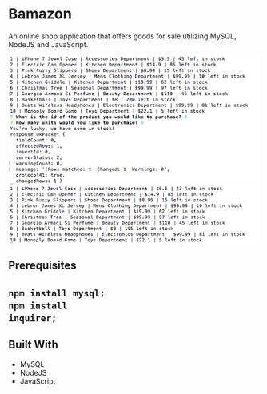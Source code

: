 # Bamazon
An online shop application that offers goods for sale utilizing MySQL, NodeJS and JavaScript.

<img src="https://github.com/trenette12/Bamazon/blob/master/Screen%20Shot%202017-05-03%20at%209.04.25%20PM.png">
<img src="https://github.com/trenette12/Bamazon/blob/master/Screen%20Shot%202017-05-03%20at%209.06.05%20PM.png">

<h2>Prerequisites<h2>

<code>npm install mysql;</code><br><code>npm install inquirer;</code>

<h2>Built With</h2>
<ul>
<li>MySQL</li>
<li>NodeJS</li>
<li>JavaScript</li>
</ul>

